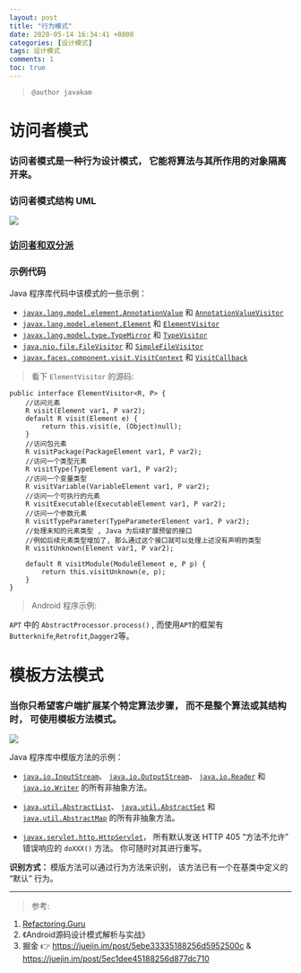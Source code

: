 ```yaml
---
layout: post
title: "行为模式"
date: 2020-05-14 16:34:41 +0800
categories: [设计模式]
tags: 设计模式
comments: 1
toc: true
---
```


> `@author javakam`

# 访问者模式

### 访问者模式是一种行为设计模式， 它能将算法与其所作用的对象隔离开来。

### 访问者模式结构 UML

![](https://user-gold-cdn.xitu.io/2020/5/15/17217440b13047df?w=520&h=540&f=png&s=53552)

### [访问者和双分派](https://refactoringguru.cn/design-patterns/visitor-double-dispatch)

### 示例代码

<p>Java 程序库代码中该模式的一些示例<span class="chpule2">：</span><span class="chpuri2"> </span></p>
<ul>
<li>
<a href="https://docs.oracle.com/javase/8/docs/api/javax/lang/model/element/AnnotationValue.html"><span class="chpule1"> </span><code class="ml">javax.lang.model.element.AnnotationValue</code></a> 和 <a href="https://docs.oracle.com/javase/8/docs/api/javax/lang/model/element/AnnotationValueVisitor.html"><span class="chpule1"> </span><code class="ml">Annotation&shy;Value&shy;Visitor</code></a>
</li>
<li>
<a href="https://docs.oracle.com/javase/8/docs/api/javax/lang/model/element/Element.html"><span class="chpule1"> </span><code class="ml">javax.lang.model.element.Element</code></a> 和 <a href="https://docs.oracle.com/javase/8/docs/api/javax/lang/model/element/ElementVisitor.html"><span class="chpule1"> </span><code class="ml">Element&shy;Visitor</code></a>
</li>
<li>
<a href="https://docs.oracle.com/javase/8/docs/api/javax/lang/model/type/TypeMirror.html"><span class="chpule1"> </span><code class="ml">javax.lang.model.type.TypeMirror</code></a> 和 <a href="https://docs.oracle.com/javase/8/docs/api/javax/lang/model/type/TypeVisitor.html"><span class="chpule1"> </span><code class="ml">Type&shy;Visitor</code></a>
</li>
<li>
<a href="https://docs.oracle.com/javase/8/docs/api/java/nio/file/FileVisitor.html"><span class="chpule1"> </span><code class="ml">java.nio.file.FileVisitor</code></a> 和 <a href="https://docs.oracle.com/javase/8/docs/api/java/nio/file/SimpleFileVisitor.html"><span class="chpule1"> </span><code class="ml">Simple&shy;File&shy;Visitor</code></a>
</li>
<li>
<a href="https://docs.oracle.com/javaee/7/api/javax/faces/component/visit/VisitContext.html"><span class="chpule1"> </span><code class="ml">javax.faces.component.visit.VisitContext</code></a> 和 <a href="https://docs.oracle.com/javaee/7/api/javax/faces/component/visit/VisitCallback.html"><span class="chpule1"> </span><code class="ml">Visit&shy;Callback</code></a>
</li>
</ul> 

> 看下 `ElementVisitor` 的源码:

```
public interface ElementVisitor<R, P> {
    //访问元素
    R visit(Element var1, P var2);
    default R visit(Element e) {
        return this.visit(e, (Object)null);
    }
    //访问包元素
    R visitPackage(PackageElement var1, P var2);
    //访问一个类型元素
    R visitType(TypeElement var1, P var2);
    //访问一个变量类型
    R visitVariable(VariableElement var1, P var2);
    //访问一个可执行的元素
    R visitExecutable(ExecutableElement var1, P var2);
    //访问一个参数元素
    R visitTypeParameter(TypeParameterElement var1, P var2);
    //处理未知的元素类型 , Java 为后续扩展预留的接口
    //例如后续元素类型增加了, 那么通过这个接口就可以处理上述没有声明的类型
    R visitUnknown(Element var1, P var2);
    
    default R visitModule(ModuleElement e, P p) {
        return this.visitUnknown(e, p);
    }
}
```

> Android 程序示例:

`APT` 中的 `AbstractProcessor.process()` , 而使用`APT`的框架有`Butterknife`,`Retrofit`,`Dagger2`等。 


# 模板方法模式

### 当你只希望客户端扩展某个特定算法步骤， 而不是整个算法或其结构时， 可使用模板方法模式。

![](https://user-gold-cdn.xitu.io/2020/5/18/172254ea60d126c0?w=340&h=380&f=png&s=20730)

<p>Java 程序库中模版方法的示例<span class="chpule2">：</span><span class="chpuri2"> </span></p>
<ul>
<li>
<p><a href="https://docs.oracle.com/javase/8/docs/api/java/io/InputStream.html"><span class="chpule1"> </span><code class="ml">java.io.InputStream</code></a><span class="chpule2">、</span><span class="chpuri2"> </span><a href="https://docs.oracle.com/javase/8/docs/api/java/io/OutputStream.html"><span class="chpule1"> </span><code class="ml">java.io.OutputStream</code></a><span class="chpule2">、</span><span class="chpuri2"> </span><a href="https://docs.oracle.com/javase/8/docs/api/java/io/Reader.html"><span class="chpule1"> </span><code class="ml">java.io.Reader</code></a>  和 <a href="https://docs.oracle.com/javase/8/docs/api/java/io/Writer.html"><span class="chpule1"> </span><code class="ml">java.io.Writer</code></a> 的所有非抽象方法<span class="chpule2">。</span><span class="chpuri2"> </span></p>
</li>
<li>
<p><a href="https://docs.oracle.com/javase/8/docs/api/java/util/AbstractList.html"><span class="chpule1"> </span><code class="ml">java.util.AbstractList</code></a><span class="chpule2">、</span><span class="chpuri2"> </span><a href="https://docs.oracle.com/javase/8/docs/api/java/util/AbstractSet.html"><span class="chpule1"> </span><code class="ml">java.util.AbstractSet</code></a> 和 <a href="https://docs.oracle.com/javase/8/docs/api/java/util/AbstractMap.html"><span class="chpule1"> </span><code class="ml">java.util.AbstractMap</code></a> 的所有非抽象方法<span class="chpule2">。</span><span class="chpuri2"> </span></p>
</li>
<li>
<p><a href="https://docs.oracle.com/javaee/7/api/javax/servlet/http/HttpServlet.html"><span class="chpule1"> </span><code class="ml">javax.servlet.http.HttpServlet</code></a><span class="chpule2">，</span><span class="chpuri2"> </span>所有默认发送 HTTP 405 <span class="chpule1"> </span><span class="chpuri1"><span class="noto noto-open">“</span></span>方法不允许<span class="chpule2"><span class="noto">”</span></span><span class="chpuri2"> </span>错误响应的 <span class="chpule1"> </span><code class="ml">do&shy;XXX()</code> 方法<span class="chpule2">。</span><span class="chpuri2"> </span>你可随时对其进行重写<span class="chpule2">。</span><span class="chpuri2"> </span></p>
</li>
</ul>
<p><strong>识别方式<span class="chpule2">：</span><span class="chpuri2"> </span></strong>模版方法可以通过行为方法来识别<span class="chpule2">，</span><span class="chpuri2"> </span>该方法已有一个在基类中定义的<span class="chpule1"> </span><span class="chpuri1"><span class="noto noto-open">“</span></span>默认<span class="chpule2"><span class="noto">”</span></span><span class="chpuri2"> </span>行为<span class="chpule2">。</span><span class="chpuri2"> </span></p>


---
> 参考:
1. [Refactoring.Guru](https://refactoring.guru/)
2. 《Android源码设计模式解析与实战》
3. 掘金 👉 <https://juejin.im/post/5ebe33335188256d5952500c>  &  <https://juejin.im/post/5ec1dee45188256d877dc710>
